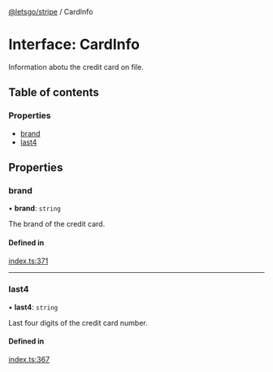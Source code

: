 [@letsgo/stripe](../README.md) / CardInfo

# Interface: CardInfo

Information abotu the credit card on file.

## Table of contents

### Properties

- [brand](CardInfo.md#brand)
- [last4](CardInfo.md#last4)

## Properties

### brand

• **brand**: `string`

The brand of the credit card.

#### Defined in

[index.ts:371](https://github.com/47chapters/letsgo/blob/5310a6f/packages/stripe/src/index.ts#L371)

___

### last4

• **last4**: `string`

Last four digits of the credit card number.

#### Defined in

[index.ts:367](https://github.com/47chapters/letsgo/blob/5310a6f/packages/stripe/src/index.ts#L367)
